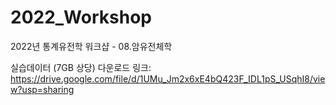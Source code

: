 # 2022_Workshop

2022년 통계유전학 워크샵 - 08.암유전체학

실습데이터 (7GB 상당) 다운로드 링크:  
https://drive.google.com/file/d/1UMu_Jm2x6xE4bQ423F_IDL1pS_USqhI8/view?usp=sharing
